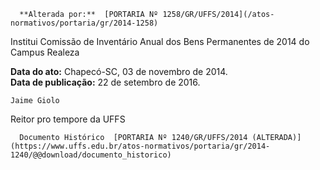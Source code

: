       **Alterada por:**  [PORTARIA Nº 1258/GR/UFFS/2014](/atos-normativos/portaria/gr/2014-1258) 

   Institui Comissão de Inventário Anual dos Bens Permanentes de 2014 do Campus Realeza  

   **Data do ato:** Chapecó-SC, 03 de novembro de 2014.   
 **Data de publicação:**  22 de setembro de 2016. 

    Jaime Giolo   
 Reitor pro tempore da UFFS 

      Documento Histórico  [PORTARIA Nº 1240/GR/UFFS/2014 (ALTERADA)](https://www.uffs.edu.br/atos-normativos/portaria/gr/2014-1240/@@download/documento_historico)     
      